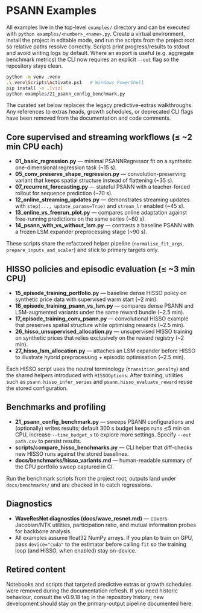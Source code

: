 # PSANN Examples

All examples live in the top-level `examples/` directory and can be executed with `python examples/<number>_<name>.py`. Create a virtual environment, install the project in editable mode, and run the scripts from the project root so relative paths resolve correctly. Scripts print progress/results to stdout and avoid writing logs by default. Where an export is useful (e.g. aggregate benchmark metrics) the CLI now requires an explicit `--out` flag so the repository stays clean.

```bash
python -m venv .venv
.\.venv\Scripts\Activate.ps1   # Windows PowerShell
pip install -e .[viz]
python examples/21_psann_config_benchmark.py
```

The curated set below replaces the legacy predictive-extras walkthroughs. Any references to extras heads, growth schedules, or deprecated CLI flags have been removed from the documentation and code comments.

## Core supervised and streaming workflows (≤ ~2 min CPU each)

- **01_basic_regression.py** — minimal PSANNRegressor fit on a synthetic one-dimensional regression task (~15 s).
- **05_conv_preserve_shape_regression.py** — convolution-preserving variant that keeps spatial structure instead of flattening (~35 s).
- **07_recurrent_forecasting.py** — stateful PSANN with a teacher-forced rollout for sequence prediction (~70 s).
- **12_online_streaming_updates.py** — demonstrates streaming updates with `step(..., update_params=True)` and `stream_lr` enabled (~45 s).
- **13_online_vs_freerun_plot.py** — compares online adaptation against free-running predictions on the same series (~60 s).
- **14_psann_with_vs_without_lsm.py** — contrasts a baseline PSANN with a frozen LSM expander preprocessing stage (~90 s).

These scripts share the refactored helper pipeline (`normalise_fit_args`, `prepare_inputs_and_scaler`) and stick to primary targets only.

## HISSO policies and episodic evaluation (≤ ~3 min CPU)

- **15_episode_training_portfolio.py** — baseline dense HISSO policy on synthetic price data with supervised warm start (~2 min).
- **16_episode_training_psann_vs_lsm.py** — compares dense PSANN and LSM-augmented variants under the same reward bundle (~2.5 min).
- **17_episode_training_conv_psann.py** — convolutional HISSO example that preserves spatial structure while optimising rewards (~2.5 min).
- **26_hisso_unsupervised_allocation.py** — unsupervised HISSO training on synthetic prices that relies exclusively on the reward registry (~2 min).
- **27_hisso_lsm_allocation.py** — attaches an LSM expander before HISSO to illustrate hybrid preprocessing + episodic optimisation (~2.5 min).

Each HISSO script uses the neutral terminology (`transition_penalty`) and the shared helpers introduced with `HISSOOptions`. After training, utilities such as `psann.hisso_infer_series` and `psann.hisso_evaluate_reward` reuse the stored configuration.

## Benchmarks and profiling

- **21_psann_config_benchmark.py** — sweeps PSANN configurations and (optionally) writes results; default 300 s budget keeps runs ≲5 min on CPU, increase `--time_budget_s` to explore more settings. Specify `--out path.csv` to persist results.
- **scripts/compare_hisso_benchmarks.py** — CLI helper that diff-checks new HISSO runs against the stored baselines.
- **docs/benchmarks/hisso_variants.md** — human-readable summary of the CPU portfolio sweep captured in CI.

Run the benchmark scripts from the project root; outputs land under `docs/benchmarks/` and are checked in to catch regressions.

## Diagnostics

- **WaveResNet diagnostics (docs/wave_resnet.md)** — covers Jacobian/NTK utilities, participation ratio, and mutual information probes for backbone analysis.
- All examples assume float32 NumPy arrays. If you plan to train on GPU, pass `device="cuda"` to the estimator before calling `fit` so the training loop (and HISSO, when enabled) stay on-device.

## Retired content

Notebooks and scripts that targeted predictive extras or growth schedules were removed during the documentation refresh. If you need historic behaviour, consult the v0.9.18 tag in the repository history; new development should stay on the primary-output pipeline documented here.


